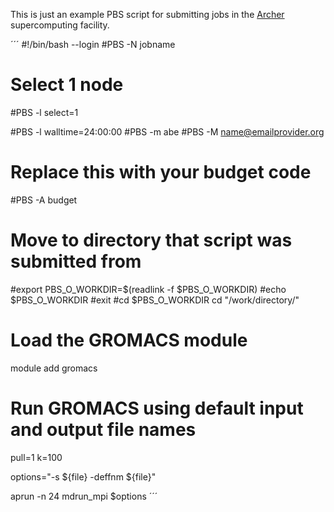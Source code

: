 This is just an example PBS script for submitting jobs in the 
[Archer](https://www.archer.ac.uk)
supercomputing facility.

´´´
#!/bin/bash --login
#PBS -N jobname

# Select 1  node
#PBS -l select=1

#PBS -l walltime=24:00:00
#PBS -m abe
#PBS -M name@emailprovider.org

# Replace this with your budget code
#PBS -A budget

# Move to directory that script was submitted from
#export PBS_O_WORKDIR=$(readlink -f $PBS_O_WORKDIR)
#echo $PBS_O_WORKDIR
#exit
#cd $PBS_O_WORKDIR
cd "/work/directory/"

# Load the GROMACS module
module add gromacs

# Run GROMACS using default input and output file names
pull=1
k=100

options="-s ${file} -deffnm ${file}"

aprun -n 24 mdrun_mpi $options
´´´
